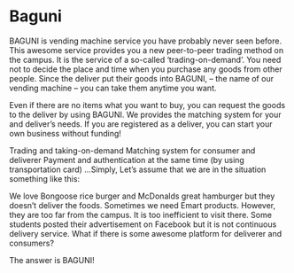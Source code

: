 # Baguni

BAGUNI is vending machine service you have probably never seen before. This awesome service provides you a new peer-to-peer trading method on the campus. It is the service of a so-called ‘trading-on-demand’. You need not to decide the place and time when you purchase any goods from other people. Since the deliver put their goods into BAGUNI, – the name of our vending machine – you can take them anytime you want.

Even if there are no items what you want to buy, you can request the goods to the deliver by using BAGUNI. We provides the matching system for your and deliver’s needs. If you are registered as a deliver, you can start your own business without funding!

Trading and taking-on-demand
Matching system for consumer and deliverer
Payment and authentication at the same time (by using transportation card)
…Simply, Let’s assume that we are in the situation something like this:

We love Bongoose rice burger and McDonalds great hamburger but they doesn’t deliver the foods. Sometimes we need Emart products. However, they are too far from the campus. It is too inefficient to visit there. Some students posted their advertisement on Facebook but it is not continuous delivery service. What if there is some awesome platform for deliverer and consumers?

The answer is BAGUNI!

